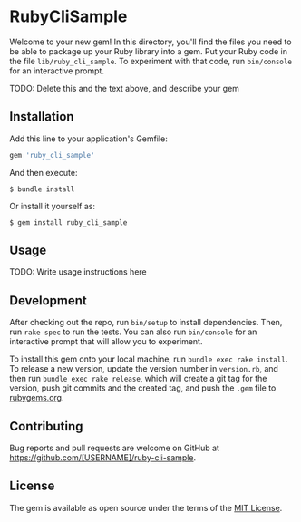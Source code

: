 # RubyCliSample

Welcome to your new gem! In this directory, you'll find the files you need to be able to package up your Ruby library into a gem. Put your Ruby code in the file `lib/ruby_cli_sample`. To experiment with that code, run `bin/console` for an interactive prompt.

TODO: Delete this and the text above, and describe your gem

## Installation

Add this line to your application's Gemfile:

```ruby
gem 'ruby_cli_sample'
```

And then execute:

    $ bundle install

Or install it yourself as:

    $ gem install ruby_cli_sample

## Usage

TODO: Write usage instructions here

## Development

After checking out the repo, run `bin/setup` to install dependencies. Then, run `rake spec` to run the tests. You can also run `bin/console` for an interactive prompt that will allow you to experiment.

To install this gem onto your local machine, run `bundle exec rake install`. To release a new version, update the version number in `version.rb`, and then run `bundle exec rake release`, which will create a git tag for the version, push git commits and the created tag, and push the `.gem` file to [rubygems.org](https://rubygems.org).

## Contributing

Bug reports and pull requests are welcome on GitHub at https://github.com/[USERNAME]/ruby-cli-sample.

## License

The gem is available as open source under the terms of the [MIT License](https://opensource.org/licenses/MIT).
